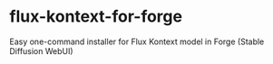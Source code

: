 # flux-kontext-for-forge
Easy one-command installer for Flux Kontext model in Forge (Stable Diffusion WebUI)

